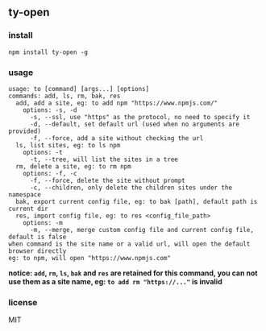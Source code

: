 ## ty-open

### install
`npm install ty-open -g`

### usage

```
usage: to [command] [args...] [options] 
commands: add, ls, rm, bak, res
  add, add a site, eg: to add npm "https://www.npmjs.com/" 
    options: -s, -d 
      -s, --ssl, use "https" as the protocol, no need to specify it 
      -d, --default, set default url (used when no arguments are provided)
      -f, --force, add a site without checking the url
  ls, list sites, eg: to ls npm 
    options: -t 
      -t, --tree, will list the sites in a tree 
  rm, delete a site, eg: to rm npm 
    options: -f, -c 
      -f, --force, delete the site without prompt 
      -c, --children, only delete the children sites under the namespace 
  bak, export current config file, eg: to bak [path], default path is current dir
  res, import config file, eg: to res <config_file_path>
    options: -m
      -m, --merge, merge custom config file and current config file, default is false 
when command is the site name or a valid url, will open the default browser directly 
eg: to npm, will open "https://www.npmjs.com" 
```

**notice: `add`, `rm`, `ls`, `bak` and `res` are retained for this command, you can not use them as a site name, eg: `to add rm "https://..."` is invalid**

### license
MIT

